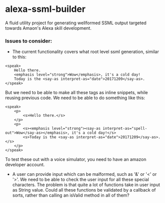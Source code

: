 # alexa-ssml-builder

A fluid utility project for generating wellformed SSML output targeted towards Amaon's Alexa skill development.

### Issues to consider:

- The current functionality covers what root level ssml generation, similar to this:
```
<speak>
    Hello there.
    <emphasis level="strong">Wow</emphasis>, it's a cold day!
    Today is the <say-as interpret-as="date">20171209</say-as>.
</speak>
```
But we need to be able to make all these tags as inline snippets, while reusing previous code. We need to be able to do something like this:
```
<speak>
    <p>
        <s>Hello there.</s>
    </p>
    <p>
        <s><emphasis level="strong"><say-as interpret-as="spell-out">Wow</say-as></emphasis>, it's a cold day!</s>
        <s>Today is the <say-as interpret-as="date">20171209</say-as>.</s>
    </p>
</speak>
```

To test these out with a voice simulator, you need to have an amazon developer account.

- A user can provide input which can be malformed, such as '&' or '<' or '>'. We need to be able to check the user input for all these special characters. The problem is that quite a lot of functions take in user input as String value. Could all these functions be validated by a callback of sorts, rather than calling an isValid method in all of them?
